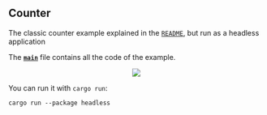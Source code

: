 ## Counter

The classic counter example explained in the [`README`](../../README.md), but
run as a headless application

The __[`main`]__ file contains all the code of the example.

<div align="center">
  <a href="https://gfycat.com/fairdeadcatbird">
    <img src="https://thumbs.gfycat.com/FairDeadCatbird-small.gif">
  </a>
</div>

You can run it with `cargo run`:
```
cargo run --package headless
```

[`main`]: src/main.rs
